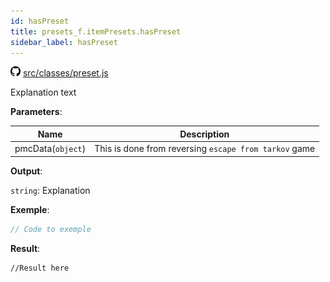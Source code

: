 ```yaml
---
id: hasPreset
title: presets_f.itemPresets.hasPreset
sidebar_label: hasPreset
---
```

![](/img/github.png) [src/classes/preset.js](https://github.com/TrustedSourceLeaks/LeakedServer/blob/master/src/classes/preset.js#L25)

Explanation text

**Parameters**:

Name  |   Description 
----------- |   -----------
pmcData(`object`)  |   This is done from reversing `escape from tarkov` game


**Output**:

`string`: Explanation


**Exemple**:
```js
// Code to exemple
```

**Result**:
```
//Result here
```